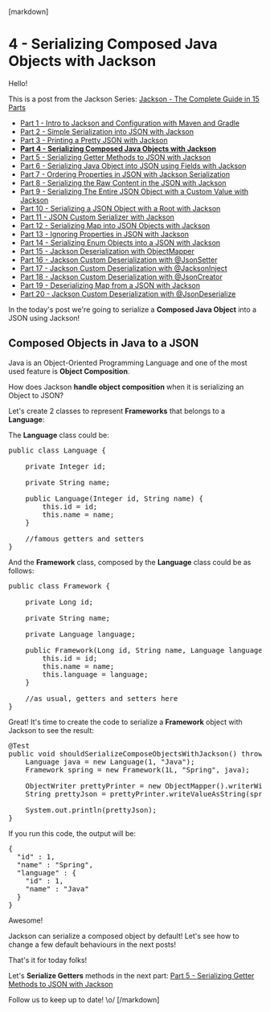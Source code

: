 [markdown]
# 4 - Serializing Composed Java Objects with Jackson

Hello!

This is a post from the Jackson Series: [Jackson - The Complete Guide in 15 Parts](https://blog.hackingcode.io/jackson-java-tutorial-news-posts-videos)

- [Part 1 - Intro to Jackson and Configuration with Maven and Gradle](https://blog.hackingcode.io/jackson-java-tutorial-serialize-json-config-maven)
- [Part 2 - Simple Serialization into JSON with Jackson](https://blog.hackingcode.io/jackson-java-tutorial-serialization-to-json)
- [Part 3 - Printing a Pretty JSON with Jackson](https://blog.hackingcode.io/jackson-java-tutorial-serialization-to-pretty-json)
- **[Part 4 - Serializing Composed Java Objects with Jackson](https://blog.hackingcode.io/jackson-java-tutorial-serialize-composed-java-object-to-json)**
- [Part 5 - Serializing Getter Methods to JSON with Jackson](https://blog.hackingcode.io/jackson-java-tutorial-serialize-getter-methods-to-json)
- [Part 6 - Serializing Java Object into JSON using Fields with Jackson](https://blog.hackingcode.io/jackson-java-tutorial-serialize-fields-to-json)
- [Part 7 - Ordering Properties in JSON with Jackson Serialization](https://blog.hackingcode.io/jackson-java-tutorial-serialization-order-fields-to-json)
- [Part 8 - Serializing the Raw Content in the JSON with Jackson](https://blog.hackingcode.io/jackson-java-tutorial-serialize-raw-content-to-json)
- [Part 9 - Serializing The Entire JSON Object with a Custom Value with Jackson](https://blog.hackingcode.io/jackson-java-tutorial-custom-serialization-to-json)
- [Part 10 - Serializing a JSON Object with a Root with Jackson](https://blog.hackingcode.io/jackson-java-tutorial-serialize-json-with-root)
- [Part 11 - JSON Custom Serializer with Jackson](https://blog.hackingcode.io/jackson-java-tutorial-custom-serialization-to-json)
- [Part 12 - Serializing Map into JSON Objects with Jackson](https://blog.hackingcode.io/jackson-java-tutorial-serialize-map-to-json)
- [Part 13 - Ignoring Properties in JSON with Jackson](https://blog.hackingcode.io/jackson-java-tutorial-serialize-ignore-fields-to-json)
- [Part 14 - Serializing Enum Objects into a JSON with Jackson](https://blog.hackingcode.io/jackson-java-tutorial-serialize-enum-to-json)
- [Part 15 - Jackson Deserialization with ObjectMapper](https://blog.hackingcode.io/jackson-java-tutorial-deserialize-object-mapper-from-json)
- [Part 16 - Jackson Custom Deserialization with @JsonSetter](https://blog.hackingcode.io/jackson-java-tutorial-deserialize-json-to-custom-field)
- [Part 17 - Jackson Custom Deserialization with @JacksonInject](https://blog.hackingcode.io/jackson-java-tutorial-deserialize-json-injected-value)
- [Part 18 - Jackson Custom Deserialization with @JsonCreator](https://blog.hackingcode.io/jackson-java-tutorial-deserialize-json-to-custom-java-constructor)
- [Part 19 - Deserializing Map from a JSON with Jackson](https://blog.hackingcode.io/jackson-java-tutorial-deserialize-json-to-map)
- [Part 20 - Jackson Custom Deserialization with @JsonDeserialize](https://blog.hackingcode.io/jackson-java-tutorial-deserialize-json-with-custom-deserializer)

In the today's post we're going to serialize a **Composed Java Object** into a JSON using Jackson!

## Composed Objects in Java to a JSON

Java is an Object-Oriented Programming Language and one of the most used feature is **Object Composition**.

How does Jackson **handle object composition** when it is serializing an Object to JSON?

Let's create 2 classes to represent **Frameworks** that belongs to a **Language**:

The **Language** class could be:

<pre class="lang:java">
public class Language {

	private Integer id;

	private String name;

	public Language(Integer id, String name) {
		this.id = id;
		this.name = name;
	}

	//famous getters and setters
}
</pre>

And the **Framework** class, composed by the **Language** class could be as follows:

<pre class="lang:java">
public class Framework {

	private Long id;

	private String name;

	private Language language;

	public Framework(Long id, String name, Language language) {
		this.id = id;
		this.name = name;
		this.language = language;
	}

	//as usual, getters and setters here
}
</pre>

Great! It's time to create the code to serialize a **Framework** object with Jackson to see the result:

<pre class="lang:java">
@Test
public void shouldSerializeComposeObjectsWithJackson() throws Exception {
	Language java = new Language(1, "Java");
	Framework spring = new Framework(1L, "Spring", java);

	ObjectWriter prettyPrinter = new ObjectMapper().writerWithDefaultPrettyPrinter();
	String prettyJson = prettyPrinter.writeValueAsString(spring);

	System.out.println(prettyJson);
}
</pre>

If you run this code, the output will be:

<pre class="lang:json">
{
  "id" : 1,
  "name" : "Spring",
  "language" : {
    "id" : 1,
    "name" : "Java"
  }
}
</pre>

Awesome!

Jackson can serialize a composed object by default! Let's see how to change a few default behaviours in the next posts!

That's it for today folks!

Let's **Serialize Getters** methods in the next part: [Part 5 - Serializing Getter Methods to JSON with Jackson](https://blog.hackingcode.io/jackson-java-tutorial-serialize-getter-methods-to-json)

Follow us to keep up to date! \o/
[/markdown]
